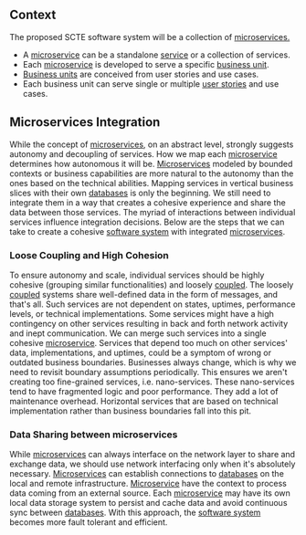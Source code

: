 ## Context
The proposed SCTE software system will be a collection of [microservices.](https://github.com/aqkhan/scte-website-ui/wiki/Glossary#microservice)
* A [microservice](https://github.com/aqkhan/scte-website-ui/wiki/Glossary#microservice) can be a standalone [service](https://github.com/aqkhan/scte-website-ui/wiki/Glossary#service) or a collection of services.
* Each [microservice](https://github.com/aqkhan/scte-website-ui/wiki/Glossary#microservice) is developed to serve a specific [business unit](https://github.com/aqkhan/scte-website-ui/wiki/Glossary#business-unit).
* [Business units](https://github.com/aqkhan/scte-website-ui/wiki/Glossary#business-unit) are conceived from user stories and use cases.
* Each business unit can serve single or multiple [user stories](https://github.com/aqkhan/scte-website-ui/wiki/Glossary#user-story) and use cases.

## Microservices Integration
While the concept of [microservices](https://github.com/aqkhan/scte-website-ui/wiki/Glossary#microservice), on an abstract level, strongly suggests autonomy and decoupling of services.  How we map each [microservice](https://github.com/aqkhan/scte-website-ui/wiki/Glossary#microservice) determines how autonomous it will be. [Microservices](https://github.com/aqkhan/scte-website-ui/wiki/Glossary#microservice) modeled by bounded contexts or business capabilities are more natural to the autonomy than the ones based on the technical abilities. Mapping services in vertical business slices with their own [databases](https://github.com/aqkhan/scte-website-ui/wiki/Glossary#database) is only the beginning. We still need to integrate them in a way that creates a cohesive experience and share the data between those services. The myriad of interactions between individual services influence integration decisions. Below are the steps that we can take to create a cohesive [software system](https://github.com/aqkhan/scte-website-ui/wiki/Glossary#software-system) with integrated [microservices](https://github.com/aqkhan/scte-website-ui/wiki/Glossary#microservice).

### Loose Coupling and High Cohesion
To ensure autonomy and scale, individual services should be highly cohesive (grouping similar functionalities) and loosely [coupled](https://github.com/aqkhan/scte-website-ui/wiki/Glossary#coupling). The loosely [coupled](https://github.com/aqkhan/scte-website-ui/wiki/Glossary#coupling) systems share well-defined data in the form of messages, and that's all. Such services are not dependent on states, uptimes, performance levels, or technical implementations.
Some services might have a high contingency on other services resulting in back and forth network activity and inept communication. We can merge such services into a single cohesive [microservice](https://github.com/aqkhan/scte-website-ui/wiki/Glossary#microservice). Services that depend too much on other services' data, implementations, and uptimes, could be a symptom of wrong or outdated business boundaries. Businesses always change, which is why we need to revisit boundary assumptions periodically. This ensures we aren't creating too fine-grained services, i.e. nano-services. These nano-services tend to have fragmented logic and poor performance. They add a lot of maintenance overhead. Horizontal services that are based on technical implementation rather than business boundaries fall into this pit. 

### Data Sharing between microservices
While [microservices](https://github.com/aqkhan/scte-website-ui/wiki/Glossary#microservice) can always interface on the network layer to share and exchange data, we should use network interfacing only when it's absolutely necessary. [Microservices](https://github.com/aqkhan/scte-website-ui/wiki/Glossary#microservice) can establish connections to [databases](https://github.com/aqkhan/scte-website-ui/wiki/Glossary#database) on the local and remote infrastructure. [Microservice](https://github.com/aqkhan/scte-website-ui/wiki/Glossary#microservice) have the context to process data coming from an external source. Each [microservice](https://github.com/aqkhan/scte-website-ui/wiki/Glossary#microservice) may have its own local data storage system to persist and cache data and avoid continuous sync between [databases](https://github.com/aqkhan/scte-website-ui/wiki/Glossary#database). With this approach, the [software system](https://github.com/aqkhan/scte-website-ui/wiki/Glossary#software-system) becomes more fault tolerant and efficient.

